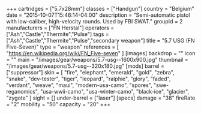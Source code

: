 +++
cartridges = ["5.7x28mm"]
classes = ["Handgun"]
country = "Belgium"
date = "2015-10-07T15:46:14-04:00"
description = "Semi-automatic pistol with low-caliber, high-velocity rounds. Used by FBI SWAT."
groupId = 2
manufacturers = ["FN Herstal"]
operators = ["Ash","Castle","Thermite","Pulse"]
tags = ["Ash","Castle","Thermite","Pulse","secondary weapon"]
title = "5.7 USG (FN Five-Seven)"
type = "weapon"
references = [
  "https://en.wikipedia.org/wiki/FN_Five-seven"
]
[images]
  backdrop = ""
  icon = ""
  main = "/images/gear/weapons/5.7-usg--1600x900.jpg"
  thumbnail = "/images/gear/weapons/5.7-usg--320x180.jpg"
[mods]
  barrel = ["suppressor"]
  skin = [
    "fire",
    "elephant",
    "emerald",
    "gold",
    "zebra",
    "snake",
    "dev-tester",
    "tiger",
    "leopard",
    "ralphie",
    "glory",
    "faded",
    "verdant",
    "weave",
    "maui",
    "modern-usa-camo",
    "spores",
    "swe-reganomics",
    "usa-wwii-camo",
    "usa-winter-camo",
    "black-ice",
    "glacier",
    "zygote"
  ]
  sight = []
  under-barrel = ["laser"]
[specs]
  damage = "38"
  fireRate = "2"
  mobility = "50"
  capacity = "20"
+++
